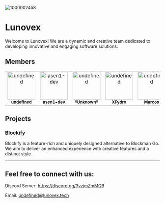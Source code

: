 ![1000002458](https://github.com/user-attachments/assets/fe05f52f-1d90-4daf-afb6-c60d416b3570)

# Lunovex

Welcome to Lunovex! We are a dynamic and creative team dedicated to developing innovative and engaging software solutions. 

## Members

<!-- readme: contributors -start -->
<table>
<tr>
    <td align="center">
        <a href="https://github.com/getvague">
            <img src="https://avatars.githubusercontent.com/u/193249175?s=96&v=4" width="90;" alt="undefined"/>
            <br />
            <sub><b>undefined</b></sub>
        </a>
    </td>
    <td align="center">
        <a href="https://github.com/asen1-dev">
            <img src="https://avatars.githubusercontent.com/u/193148186?s=96&v=4" width="90;" alt="asen1-dev"/>
            <br />
            <sub><b>asen1-dev</b></sub>
        </a>
    </td>
    <td align="center">
        <a href="https://github.com/TailOfDarkness">
            <img src="https://avatars.githubusercontent.com/u/149388715?s=96&v=4" width="90;" alt="undefined"/>
            <br />
            <sub><b>"Unknown"</b></sub>
        </a>
    </td>
        <td align="center">
        <a href="https://github.com/XFydro">
            <img src="https://avatars.githubusercontent.com/u/122276552?s=96&v=4" width="90;" alt="undefined"/>
            <br />
            <sub><b>XFydro</b></sub>
        </a>
    </td>
        <td align="center">
        <a href="https://github.com/MarcosDev64">
            <img src="https://avatars.githubusercontent.com/u/158115593?s=96&v=4" width="90;" alt="undefined"/>
            <br />
            <sub><b>Marcos</b></sub>
        </a>
    </td>
        <td align="center">
        <a href="https://github.com/nlxe">
            <img src="https://avatars.githubusercontent.com/u/182413361?s=96&v=4" width="90;" alt="undefined"/>
            <br />
            <sub><b>Neluxe</b></sub>
        </a>
    </td>
</tr>
</table>
<!-- readme: contributors -end -->

## Projects

### Blockify
Blockify is a feature-rich and uniquely designed alternative to Blockman Go. We aim to deliver an enhanced experience with creative features and a distinct style.

---

## Feel free to connect with us: 

Discord Server: https://discord.gg/3vzjmZmMQ9

Email: undefined@lunovex.tech
